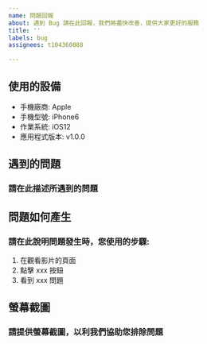 ```yaml
---
name: 問題回報
about: 遇到 Bug 請在此回報，我們將盡快改善，提供大家更好的服務
title: ''
labels: bug
assignees: t104360088

---
```


## 使用的設備
 - 手機廠商: Apple
 - 手機型號: iPhone6
 - 作業系統: iOS12
 - 應用程式版本: v1.0.0

## 遇到的問題
### 請在此描述所遇到的問題

## 問題如何產生
### 請在此說明問題發生時，您使用的步驟:
1. 在觀看影片的頁面
2. 點擊 xxx 按鈕
3. 看到 xxx 問題

## 螢幕截圖
### 請提供螢幕截圖，以利我們協助您排除問題

